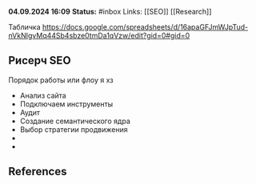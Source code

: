 **04.09.2024 16:09**
**Status:** #inbox 
Links: [[SEO]] [[Research]]

Табличка  https://docs.google.com/spreadsheets/d/16apaGFJmWJpTud-nVkNIgvMq44Sb4sbze0tmDa1qVzw/edit?gid=0#gid=0

## Рисерч SEO

Порядок работы или флоу я хз

- Анализ сайта
- Подключаем инструменты
- Аудит
- Создание семантического ядра
- Выбор стратегии продвижения
- 
- 

## References
